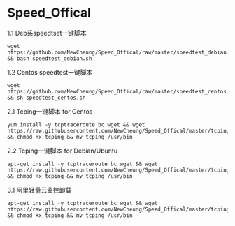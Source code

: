 # Speed_Offical
1.1 Deb系speedtset一键脚本
```
wget https://github.com/NewCheung/Speed_Offical/raw/master/speedtest_debian.sh && bash speedtest_debian.sh
```
1.2 Centos speedtest一键脚本
```
wget https://github.com/NewCheung/Speed_Offical/raw/master/speedtest_centos.sh && sh speedtest_centos.sh
```

2.1 Tcping一键脚本 for Centos
```
yum install -y tcptraceroute bc wget && wget https://raw.githubusercontent.com/NewCheung/Speed_Offical/master/tcping && chmod +x tcping && mv tcping /usr/bin
```
2.2 Tcping一键脚本 for Debian/Ubuntu
```
apt-get install -y tcptraceroute bc wget && wget https://raw.githubusercontent.com/NewCheung/Speed_Offical/master/tcping && chmod +x tcping && mv tcping /usr/bin
```
3.1 阿里轻量云监控卸载
```
apt-get install -y tcptraceroute bc wget && wget https://raw.githubusercontent.com/NewCheung/Speed_Offical/master/tcping && chmod +x tcping && mv tcping /usr/bin
```
